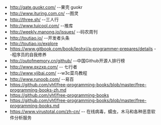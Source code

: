 * http://gate.guokr.com/ --果壳 guokr
* http://www.ituring.com.cn/ --图灵
* http://three.sh/ --三人行
* http://www.tuicool.com/ --推库
* http://weekly.manong.io/issues/ --码农周刊
* http://toutiao.io/  --开发者头条
* http://toutiao.io/explore
* https://www.gitbook.com/book/leohxj/a-programmer-prepares/details --程序员的自我修养
* http://outofmemory.cn/github/ --中国Github开源人排行榜
* http://www.qxzxp.com/         -- 七行者
* http://www.yiibai.com/		--w3c菜鸟教程
* http://www.runoob.com/        --易百
* https://github.com/vhf/free-programming-books/blob/master/free-programming-books-zh.md
* https://github.com/vhf/free-programming-books
* https://github.com/vhf/free-programming-books/blob/master/free-programming-books.md
* https://www.virustotal.com/zh-cn/     -- 在线病毒，蠕虫，木马和各种恶意软件分析服务
